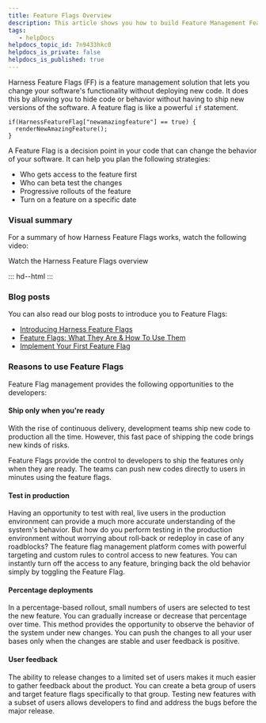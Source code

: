 ```yaml
---
title: Feature Flags Overview
description: This article shows you how to build Feature Management Feature management solutions enable businesses to dynamically control the availability of application features to end-users. In simple terms, a…
tags: 
   - helpDocs
helpdocs_topic_id: 7n9433hkc0
helpdocs_is_private: false
helpdocs_is_published: true
---
```


Harness Feature Flags (FF) is a feature management solution that lets
you change your software\'s functionality without deploying new code. It
does this by allowing you to hide code or behavior without having to
ship new versions of the software. A feature flag is like a powerful
`if` statement.

    if(HarnessFeatureFlag["newamazingfeature"] == true) {
      renderNewAmazingFeature();
    }

A Feature Flag is a decision point in your code that can change the
behavior of your software. It can help you plan the following
strategies:

-   Who gets access to the feature first
-   Who can beta test the changes
-   Progressive rollouts of the feature
-   Turn on a feature on a specific date

### Visual summary

For a summary of how Harness Feature Flags works, watch the following
video:

Watch the Harness Feature Flags overview

<div>

::: hd--html
:::

</div>

### Blog posts

You can also read our blog posts to introduce you to Feature Flags:

-   [Introducing Harness Feature
    Flags](https://harness.io/blog/product-updates/introducing-harness-feature-flags/)
-   [Feature Flags: What They Are & How To Use
    Them](https://harness.io/blog/feature-flags/what-are-feature-flags/)
-   [Implement Your First Feature
    Flag](https://harness.io/blog/feature-flags/implement-your-first-feature-flag/)

### Reasons to use Feature Flags

Feature Flag management provides the following opportunities to the
developers:

#### Ship only when you\'re ready

With the rise of continuous delivery, development teams ship new code to
production all the time. However, this fast pace of shipping the code
brings new kinds of risks.

Feature Flags provide the control to developers to ship the features
only when they are ready. The teams can push new codes directly to users
in minutes using the feature flags.

#### Test in production

Having an opportunity to test with real, live users in the production
environment can provide a much more accurate understanding of the
system's behavior. But how do you perform testing in the production
environment without worrying about roll‐back or redeploy in case of any
roadblocks? The feature flag management platform comes with powerful
targeting and custom rules to control access to new features. You can
instantly turn off the access to any feature, bringing back the old
behavior simply by toggling the Feature Flag.

#### Percentage deployments

In a percentage-based rollout, small numbers of users are selected to
test the new feature. You can gradually increase or decrease that
percentage over time. This method provides the opportunity to observe
the behavior of the system under new changes. You can push the changes
to all your user bases only when the changes are stable and user
feedback is positive.

#### User feedback

The ability to release changes to a limited set of users makes it much
easier to gather feedback about the product. You can create a beta group
of users and target feature flags specifically to that group. Testing
new features with a subset of users allows developers to find and
address the bugs before the major release.
